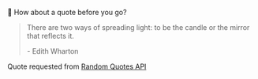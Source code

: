 📣 How about a quote before you go?

> There are two ways of spreading light: to be the candle or the mirror that reflects it.
>
> <p>- Edith Wharton</p>

Quote requested from [Random Quotes API](https://github.com/lukePeavey/quotable)

